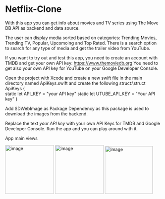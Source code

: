 # Netflix-Clone

With this app you can get info about movies and TV series using The Move DB API as backend and data source.

The user can display media sorted based on categories: Trending Movies, Trending TV, Popular, Upcomoing and Top Rated.
There is a search option to search for any type of media and get the trailer video from YouTube.

If you want to try out and test this app, you need to create an account with TMDB and get your own API key: https://www.themoviedb.org
You need to get also your own API key for YouTube on your Google Developer Console.

Open the project with Xcode and create a new swift file in the main directory named ApiKeys.swift and create the following struct:\\struct ApiKeys 
{    
    static let API_KEY = "your API key"
    static let UTUBE_API_KEY = "Your API key"
}

Add SDWebImage as Package Dependency as this package is used to download the images from the backend. 

Replace the text _your API key_ with your own API Keys for TMDB and Google Developer Console.
Run the app and you can play around with it.

App main views

<img width="157" alt="image" src="https://github.com/GeorgyGanev/Netflix-Clone/assets/106162345/f8617a69-e9f9-4cd7-8077-f290ec3eea25">
<img width="157" alt="image" src="https://github.com/GeorgyGanev/Netflix-Clone/assets/106162345/d3444f40-ba14-45a8-ad0c-a1dcbf403ad6">
<img width="154" alt="image" src="https://github.com/GeorgyGanev/Netflix-Clone/assets/106162345/599233b5-c38c-4fdc-9865-2e1d4de3325d">



